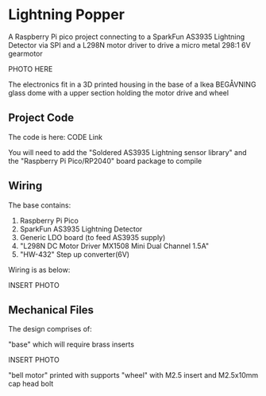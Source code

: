 # Lightning Popper

A Raspberry Pi pico project connecting to a SparkFun AS3935 Lightning Detector via SPI and a L298N motor driver to drive a micro metal 298:1 6V gearmotor

PHOTO HERE

The electronics fit in a 3D printed housing in the base of a Ikea BEGÅVNING glass dome with a upper section holding the motor drive and wheel

## Project Code

The code is here: CODE Link

You will need to add the "Soldered AS3935 Lightning sensor library" and the "Raspberry Pi Pico/RP2040" board package to compile

## Wiring

The base contains:
1) Raspberry Pi Pico
2) SparkFun AS3935 Lightning Detector
3) Generic LDO board (to feed AS3935 supply)
4) "L298N DC Motor Driver MX1508 Mini Dual Channel 1.5A"
5) "HW-432" Step up converter(6V)

Wiring is as below:

INSERT PHOTO



## Mechanical Files

The design comprises of:

"base" which will require brass inserts

INSERT PHOTO

"bell motor" printed with supports
"wheel" with M2.5 insert and M2.5x10mm cap head bolt


